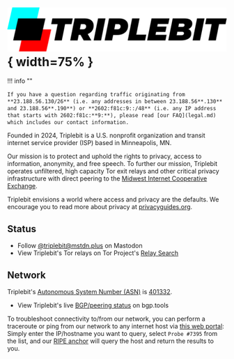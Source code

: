 # ![AS401332](public/triplebit-logo.svg "Triplebit logo"){ width=75% }

<script type="application/ld+json">
  {
    "@context" : "https://schema.org",
    "@type" : "WebSite",
    "name" : "Triplebit (AS 401332)",
    "alternateName" : "Triplebit",
    "url" : "https://www.triplebit.org",
    "mainEntity" : {
      "@context" : "https://schema.org",
      "@type" : "NGO",
      "name" : "Triplebit",
      "logo" : "https://www.triplebit.org/public/triplebit-social-pic.png",
      "url" : "https://www.triplebit.org",
      "description" : "Triplebit is a U.S. nonprofit organization and transit internet service provider based in Minneapolis, MN.",
      "disambiguatingDescription" : "Nonprofit internet service provider",
      "sameAs": [
        "https://mstdn.plus/@triplebit",
        "https://twitter.com/TriplebitNET",
        "https://www.peeringdb.com/net/37213"
      ]
    }
  }
</script>

!!! info ""

    If you have a question regarding traffic originating from **23.188.56.130/26** (i.e. any addresses in between 23.188.56**.130** and 23.188.56**.190**) or **2602:f81c:9::/48** (i.e. any IP address that starts with 2602:f81c:**9:**), please read [our FAQ](legal.md) which includes our contact information.

Founded in 2024, Triplebit is a U.S. nonprofit organization and transit internet service provider (ISP) based in Minneapolis, MN.

Our mission is to protect and uphold the rights to privacy, access to information, anonymity, and free speech. To further our mission, Triplebit operates unfiltered, high capacity Tor exit relays and other critical privacy infrastructure with direct peering to the [Midwest Internet Cooperative Exchange](https://micemn.net/).

<!-- 
We enhance network privacy by:

- Operating infrastructure on hardware we own
- Peering directly with major content providers and content delivery networks, reducing middlemen ISPs
- Homing our services on major Internet Exchanges
-->

Triplebit envisions a world where access and privacy are the defaults. We encourage you to read more about privacy at [privacyguides.org](https://www.privacyguides.org).

## Status

- Follow <a href="https://mstdn.plus/@triplebit" rel="me">@triplebit@mstdn.plus</a> on Mastodon
- View Triplebit's Tor relays on Tor Project's [Relay Search](https://metrics.torproject.org/rs.html#search/23.188.56.)

## Network

Triplebit's [Autonomous System Number (ASN)](https://www.arin.net/resources/guide/asn/) is [401332](https://whois.arin.net/rest/asn/AS401332.html).

- View Triplebit's live [BGP/peering status](https://bgp.tools/as/401332) on bgp.tools

To troubleshoot connectivity to/from our network, you can perform a traceroute or ping from our network to any internet host via [this web portal](https://bgp.he.net/AS401332#_traceroute): Simply enter the IP/hostname you want to query, select `Probe #7395` from the list, and our [RIPE anchor](https://atlas.ripe.net/probes/7395) will query the host and return the results to you.
